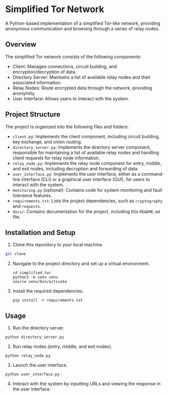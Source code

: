 # Simplified Tor Network

A Python-based implementation of a simplified Tor-like network, providing anonymous communication and browsing through a series of relay nodes.

## Overview

The simplified Tor network consists of the following components:

- Client: Manages connections, circuit building, and encryption/decryption of data.
- Directory Server: Maintains a list of available relay nodes and their associated information.
- Relay Nodes: Route encrypted data through the network, providing anonymity.
- User Interface: Allows users to interact with the system.

## Project Structure

The project is organized into the following files and folders:

- `client.py`: Implements the client component, including circuit building, key exchange, and onion routing.
- `directory_server.py`: Implements the directory server component, responsible for maintaining a list of available relay nodes and handling client requests for relay node information.
- `relay_node.py`: Implements the relay node component for entry, middle, and exit nodes, including decryption and forwarding of data.
- `user_interface.py`: Implements the user interface, either as a command-line interface (CLI) or a graphical user interface (GUI), for users to interact with the system.
- `monitoring.py` (optional): Contains code for system monitoring and fault tolerance features.
- `requirements.txt`: Lists the project dependencies, such as `cryptography` and `requests`.
- `docs/`: Contains documentation for the project, including this `README.md` file.

## Installation and Setup

1. Clone this repository to your local machine.

```bash
git clone
```

2. Navigate to the project directory and set up a virtual environment.

   ```
   cd simplified_tor
   python3 -m venv venv
   source venv/bin/activate

   ```

3. Install the required dependencies.

   ```
   pip install -r requirements.txt

   ```

## Usage

1. Run the directory server.

```
python directory_server.py
```

2. Run relay nodes (entry, middle, and exit nodes).

```
python relay_node.py
```

3. Launch the user interface.

```
python user_interface.py
```

4. Interact with the system by inputting URLs and viewing the response in the user interface.
